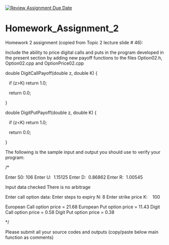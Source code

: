 [![Review Assignment Due Date](https://classroom.github.com/assets/deadline-readme-button-22041afd0340ce965d47ae6ef1cefeee28c7c493a6346c4f15d667ab976d596c.svg)](https://classroom.github.com/a/sYI_3iFs)
# Homework_Assignment_2

Homework 2 assignment (copied from Topic 2 lecture slide # 46):

Include the ability to price digital calls and puts in the program developed in the present section by adding new payoff functions to the files Option02.h, Option02.cpp and OptionPrice02.cpp


double DigitCallPayoff(double z, double K)
{

   if (z>K) return 1.0;

   return 0.0;

}

double DigitPutPayoff(double z, double K)
{

   if (z<K) return 1.0;

   return 0.0;

}

The following is the sample input and output you should use to verify your program:

/*

Enter S0: 106
Enter U:  1.15125
Enter D:  0.86862
Enter R:  1.00545

Input data checked
There is no arbitrage

Enter call option data:
Enter steps to expiry N: 8
Enter strike price K:    100

European Call option price = 21.68
European Put option price = 11.43
Digit Call option price = 0.58
Digit Put option price = 0.38

*/


Please submit all your source codes and outputs (copy/paste below main function as comments) 
